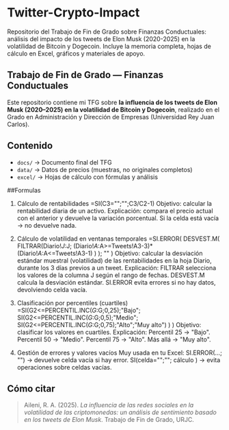 # Twitter-Crypto-Impact
Repositorio del Trabajo de Fin de Grado sobre Finanzas Conductuales: análisis del impacto de los tweets de Elon Musk (2020-2025) en la volatilidad de Bitcoin y Dogecoin. Incluye la memoria completa, hojas de cálculo en Excel, gráficos y materiales de apoyo.

## Trabajo de Fin de Grado — Finanzas Conductuales

Este repositorio contiene mi TFG sobre **la influencia de los tweets de Elon Musk (2020–2025) en la volatilidad de Bitcoin y Dogecoin**, realizado en el Grado en Administración y Dirección de Empresas (Universidad Rey Juan Carlos).

## Contenido
- `docs/` → Documento final del TFG 
- `data/` → Datos de precios (muestras, no originales completos)
- `excel/` → Hojas de cálculo con fórmulas y análisis

##Formulas
1. Cálculo de rentabilidades
=SI(C3="";"";C3/C2-1)
Objetivo: calcular la rentabilidad diaria de un activo.
Explicación: compara el precio actual con el anterior y devuelve la variación porcentual.
Si la celda está vacía → no devuelve nada.

2. Cálculo de volatilidad en ventanas temporales
=SI.ERROR(
   DESVEST.M(
      FILTRAR(Diario!$J:$J;
         (Diario!$A:$A>=Tweets!A3-3)*(Diario!$A:$A<=Tweets!A3-1)
      )
   );
   ""
)
Objetivo: calcular la desviación estándar muestral (volatilidad) de las rentabilidades en la hoja Diario, durante los 3 días previos a un tweet.
Explicación:
  FILTRAR selecciona los valores de la columna J según el rango de fechas.
  DESVEST.M calcula la desviación estándar.
  SI.ERROR evita errores si no hay datos, devolviendo celda vacía.
3. Clasificación por percentiles (cuartiles)
=SI(G2<=PERCENTIL.INC($G:$G;0,25);"Bajo";
   SI(G2<=PERCENTIL.INC($G:$G;0,5);"Medio";
      SI(G2<=PERCENTIL.INC($G:$G;0,75);"Alto";"Muy alto")
   )
)
Objetivo: clasificar los valores en cuartiles.
Explicación:
Percentil 25 → "Bajo".
Percentil 50 → "Medio".
Percentil 75 → "Alto".
Más allá → "Muy alto".
4. Gestión de errores y valores vacíos
Muy usada en tu Excel:
SI.ERROR(...; "") → devuelve celda vacía si hay error.
SI(celda="";""; cálculo ) → evita operaciones sobre celdas vacías.

## Cómo citar
> Aileni, R. A. (2025). *La influencia de las redes sociales en la volatilidad de las criptomonedas: un análisis de sentimiento basado en los tweets de Elon Musk*. Trabajo de Fin de Grado, URJC.
